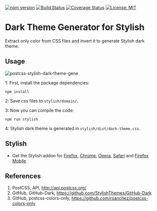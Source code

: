 [![npm version](https://badge.fury.io/js/postcss-stylish-dark-theme-gene.svg)](https://badge.fury.io/js/postcss-stylish-dark-theme-gene)
[![Build Status](https://travis-ci.org/k--kato/postcss-stylish-dark-theme-gene.svg?branch=master)](https://travis-ci.org/k--kato/postcss-stylish-dark-theme-gene)
[![Coverage Status](https://coveralls.io/repos/github/k--kato/postcss-stylish-dark-theme-gene/badge.svg?branch=master)](https://coveralls.io/github/k--kato/postcss-stylish-dark-theme-gene?branch=master)
[![License: MIT](https://img.shields.io/badge/License-MIT-yellow.svg)](./LICENSE.md)

# Dark Theme Generator for Stylish

Extract only color from CSS files and invert it to generate Stylish dark theme.


## Usage

![postcss-stylish-dark-theme-gene](./img/postcss-stylish-dark-theme-gene.gif)


1: First, install the package dependencies:
```
npm install
```

2: Save css files to `stylish/domain/`.

3: Now you can compile the code:
```
npm run stylish
```

4: Stylish dark theme is generated in `stylish/dist/dark-theme.css`.


## Stylish
  * Get the Stylish addon for [Firefox](https://addons.mozilla.org/en-US/firefox/addon/2108/), [Chrome](https://chrome.google.com/extensions/detail/fjnbnpbmkenffdnngjfgmeleoegfcffe), [Opera](https://addons.opera.com/en/extensions/details/stylish/), [Safari](http://sobolev.us/stylish/) and [Firefox Mobile](https://addons.mozilla.org/en-US/firefox/addon/2108/).


## References

1. PostCSS, API, http://api.postcss.org/
1. GitHub, GitHub-Dark, https://github.com/StylishThemes/GitHub-Dark
1. GitHub, postcss-colors-only, https://github.com/rsanchez/postcss-colors-only
